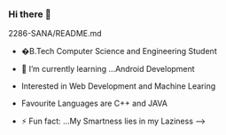 ### Hi there 👋

2286-SANA/README.md

- �B.Tech Computer Science and Engineering Student
- 🌱 I’m currently learning ...Android Development
-  Interested in Web Development and Machine Learing
- Favourite Languages are C++ and JAVA

- ⚡ Fun fact: ...My Smartness lies in my Laziness
-->

